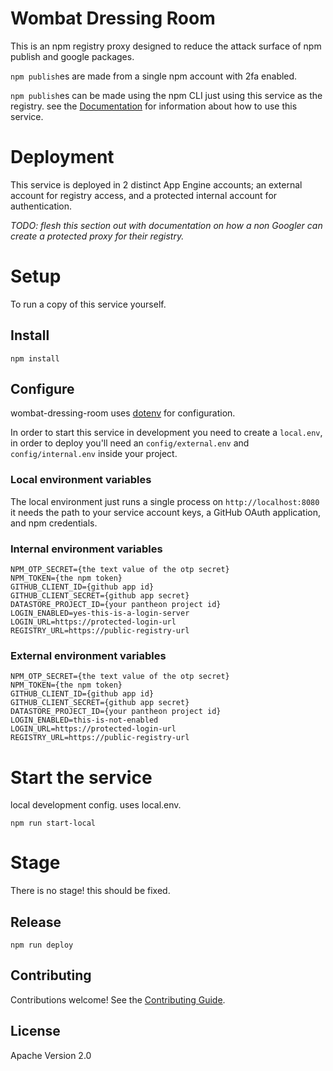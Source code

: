 # Wombat Dressing Room

This is an npm registry proxy designed to reduce the attack surface of npm publish and google packages.

`npm publish`es are made from a single npm account with 2fa enabled.

`npm publish`es can be made using the npm CLI just using this service as the registry. see the [Documentation](docs/usage.md) for information about how to use this service.

# Deployment

This service is deployed in 2 distinct App Engine accounts; an external account for registry access, and a protected internal account for authentication.

_TODO: flesh this section out with documentation on how a non Googler can create
a protected proxy for their registry._

# Setup

To run a copy of this service yourself.

## Install

`npm install`

## Configure

wombat-dressing-room uses [dotenv](https://www.npmjs.com/package/dotenv) for configuration.

In order to start this service in development you need to create a `local.env`, in order to deploy you'll need an `config/external.env` and `config/internal.env` inside
your project.

### Local environment variables

The local environment just runs a single process on `http://localhost:8080` it needs the path to your service account keys, a GitHub OAuth application, and npm credentials.

### Internal environment variables

```
NPM_OTP_SECRET={the text value of the otp secret}
NPM_TOKEN={the npm token}
GITHUB_CLIENT_ID={github app id}
GITHUB_CLIENT_SECRET={github app secret}
DATASTORE_PROJECT_ID={your pantheon project id}
LOGIN_ENABLED=yes-this-is-a-login-server
LOGIN_URL=https://protected-login-url
REGISTRY_URL=https://public-registry-url
```

### External environment variables

```
NPM_OTP_SECRET={the text value of the otp secret}
NPM_TOKEN={the npm token}
GITHUB_CLIENT_ID={github app id}
GITHUB_CLIENT_SECRET={github app secret}
DATASTORE_PROJECT_ID={your pantheon project id}
LOGIN_ENABLED=this-is-not-enabled
LOGIN_URL=https://protected-login-url
REGISTRY_URL=https://public-registry-url
```

# Start the service

local development config. uses local.env.

`npm run start-local`

# Stage

There is no stage! this should be fixed.

## Release

`npm run deploy`

## Contributing

Contributions welcome! See the [Contributing Guide](https://github.com/googleapis/wombat-dressing-room/blob/master/CONTRIBUTING.md).

## License

Apache Version 2.0
